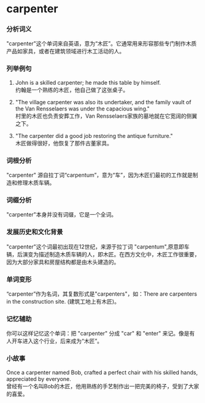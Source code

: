 # carpenter

### 分析词义

  

"carpenter"这个单词来自英语，意为“木匠”。它通常用来形容那些专门制作木质产品如家具，或者在建筑领域进行木工活动的人。

  

### 列举例句

  

1.  John is a skilled carpenter; he made this table by himself.  
    约翰是一个熟练的木匠，他自己做了这张桌子。
    
      
    
2.  "The village carpenter was also its undertaker, and the family vault of the Van Rensselaers was under the capacious wing."  
    村里的木匠也负责安葬工作，Van Rensselaers家族的墓地就在它宽阔的侧翼之下。
    
      
    
3.  "The carpenter did a good job restoring the antique furniture."  
    木匠做得很好，他恢复了那件古董家具。
    
      
    

  

### 词根分析

  

"carpenter" 源自拉丁词“carpentum”，意为“车”，因为木匠们最初的工作就是制造和修理木质车辆。

  

### 词缀分析

  

"carpenter"本身并没有词缀，它是一个全词。

  

### 发展历史和文化背景

  

"carpenter"这个词最初出现在12世纪，来源于拉丁词 "carpentum",原意即车辆，后演变为描述制造木质车辆的人，即木匠。在西方文化中，木匠工作很重要，因为大部分家具和房屋结构都是由木头建造的。

  

### 单词变形

  

“carpenter”作为名词，其复数形式是"carpenters"，如：There are carpenters in the construction site. (建筑工地上有木匠)。

  

### 记忆辅助

  

你可以这样记忆这个单词：把 "carpenter" 分成 "car" 和 "enter" 来记。像是有人开车进入这个行业，后来成为“木匠”。

  

### 小故事

  

Once a carpenter named Bob, crafted a perfect chair with his skilled hands, appreciated by everyone.  
曾经有一个名叫Bob的木匠，他用熟练的手艺制作出一把完美的椅子，受到了大家的喜爱。
